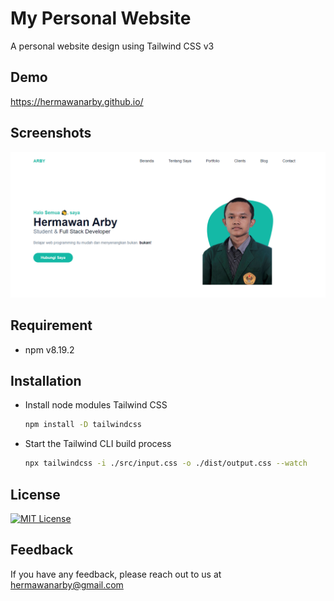 
# My Personal Website
A personal website design using Tailwind CSS v3

## Demo
https://hermawanarby.github.io/

## Screenshots
![Screenshots](/dist/img/screenshot.png "Screenshots")

## Requirement
- npm v8.19.2

## Installation
- Install node modules Tailwind CSS
  ```bash
  npm install -D tailwindcss
  ```

- Start the Tailwind CLI build process
  ```bash
  npx tailwindcss -i ./src/input.css -o ./dist/output.css --watch
  ```

## License
[![MIT License](https://img.shields.io/badge/License-MIT-green.svg)](https://choosealicense.com/licenses/mit/)

## Feedback
If you have any feedback, please reach out to us at hermawanarby@gmail.com

